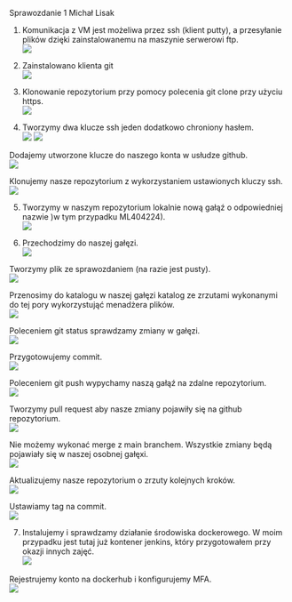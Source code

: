 Sprawozdanie 1
Michał Lisak

1. Komunikacja z VM jest możeliwa przez ssh (klient putty), a przesyłanie plików dzięki zainstalowanemu na maszynie serwerowi ftp.<br>
![](https://github.com/InzynieriaOprogramowaniaAGH/MDO2023/blob/ML404224/Lab1/devops_screens/1-1.PNG)

2. Zainstalowano klienta git<br>
![](https://github.com/InzynieriaOprogramowaniaAGH/MDO2023/blob/ML404224/Lab1/devops_screens/1-2.PNG)

3. Klonowanie repozytorium przy pomocy polecenia git clone przy użyciu https.<br>
![](https://github.com/InzynieriaOprogramowaniaAGH/MDO2023/blob/ML404224/Lab1/devops_screens/1-3.PNG)

4. Tworzymy dwa klucze ssh jeden dodatkowo chroniony hasłem.<br>
![](https://github.com/InzynieriaOprogramowaniaAGH/MDO2023/blob/ML404224/Lab1/devops_screens/1-4-1.PNG)
![](https://github.com/InzynieriaOprogramowaniaAGH/MDO2023/blob/ML404224/Lab1/devops_screens/1-4-2.PNG)

Dodajemy utworzone klucze do naszego konta w usłudze github.<br>
![](https://github.com/InzynieriaOprogramowaniaAGH/MDO2023/blob/ML404224/Lab1/devops_screens/1-4-3.PNG)

Klonujemy nasze repozytorium z wykorzystaniem ustawionych kluczy ssh.<br>
![](https://github.com/InzynieriaOprogramowaniaAGH/MDO2023/blob/ML404224/Lab1/devops_screens/1-4-4.PNG)

5. Tworzymy w naszym repozytorium lokalnie nową gałąź o odpowiedniej nazwie )w tym przypadku ML404224).<br>
![](https://github.com/InzynieriaOprogramowaniaAGH/MDO2023/blob/ML404224/Lab1/devops_screens/1-6.PNG)

6. Przechodzimy do naszej gałęzi.<br>
![](https://github.com/InzynieriaOprogramowaniaAGH/MDO2023/blob/ML404224/Lab1/devops_screens/1-7-1.PNG)

Tworzymy plik ze sprawozdaniem (na razie jest pusty).<br>
![](https://github.com/InzynieriaOprogramowaniaAGH/MDO2023/blob/ML404224/Lab1/devops_screens/1-7-2.PNG)

Przenosimy do katalogu w naszej gałęzi katalog ze zrzutami wykonanymi do tej pory wykorzystująć menadżera plików.<br>
![](https://github.com/InzynieriaOprogramowaniaAGH/MDO2023/blob/ML404224/Lab1/devops_screens/1-7-3.PNG)

Poleceniem git status sprawdzamy zmiany w gałęzi.<br>
![](https://github.com/InzynieriaOprogramowaniaAGH/MDO2023/blob/ML404224/Lab1/devops_screens/1-7-4.PNG)

Przygotowujemy commit.<br>
![](https://github.com/InzynieriaOprogramowaniaAGH/MDO2023/blob/ML404224/Lab1/devops_screens/1-7-5.PNG)

Poleceniem git push wypychamy naszą gałąź na zdalne repozytorium.<br>
![](https://github.com/InzynieriaOprogramowaniaAGH/MDO2023/blob/ML404224/Lab1/devops_screens/1-7-6.PNG)

Tworzymy pull request aby nasze zmiany pojawiły się na github repozytorium.<br>
![](https://github.com/InzynieriaOprogramowaniaAGH/MDO2023/blob/ML404224/Lab1/devops_screens/1-7-7.PNG)

Nie możemy wykonać merge z main branchem. Wszystkie zmiany będą pojawiały się w naszej osobnej gałęxi.<br>
![](https://github.com/InzynieriaOprogramowaniaAGH/MDO2023/blob/ML404224/Lab1/devops_screens/1-7-8.PNG)

Aktualizujemy nasze repozytorium o zrzuty kolejnych kroków.<br>
![](https://github.com/InzynieriaOprogramowaniaAGH/MDO2023/blob/ML404224/Lab1/devops_screens/1-7-9.PNG)

Ustawiamy tag na commit.<br>
![](https://github.com/InzynieriaOprogramowaniaAGH/MDO2023/blob/ML404224/Lab1/devops_screens/1-7-10.PNG)

7. Instalujemy i sprawdzamy działanie środowiska dockerowego. W moim przypadku jest tutaj już kontener jenkins, który przygotowałem przy okazji innych zajęć.<br>
![](https://github.com/InzynieriaOprogramowaniaAGH/MDO2023/blob/ML404224/Lab1/devops_screens/1-8-1.PNG)

Rejestrujemy konto na dockerhub i konfigurujemy MFA.<br>
![](https://github.com/InzynieriaOprogramowaniaAGH/MDO2023/blob/ML404224/Lab1/devops_screens/1-8-2.PNG)
